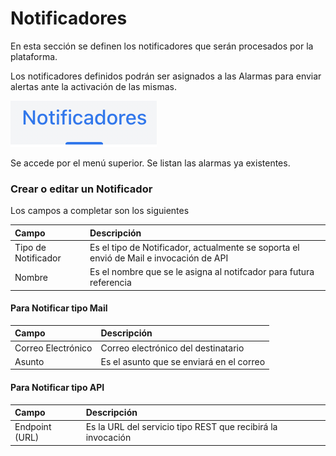 # Notificadores

En esta sección se definen los notificadores que serán procesados por la plataforma.​

Los notificadores definidos podrán ser asignados a las Alarmas para enviar alertas ante la activación de las mismas.

![](../.gitbook/assets/image%20%286%29.png)

Se accede por el menú superior. Se listan las alarmas ya existentes.‌

### Crear o editar un Notificador <a id="crear-o-editar-una-definicion-de-evento"></a>

‌Los campos a completar son los siguientes

| Campo | Descripción |
| :--- | :--- |
| Tipo de Notificador | Es el tipo de Notificador, actualmente se soporta el envió de Mail e invocación de API |
| Nombre | Es el nombre que se le asigna al notifcador para futura referencia |

#### Para Notificar tipo Mail

| Campo | Descripción |
| :--- | :--- |
| Correo Electrónico | Correo electrónico del destinatario |
| Asunto | Es el asunto que se enviará en el correo |

#### Para Notificar tipo API

| Campo | Descripción |
| :--- | :--- |
| Endpoint \(URL\) | Es la URL del servicio tipo REST que recibirá la invocación |

